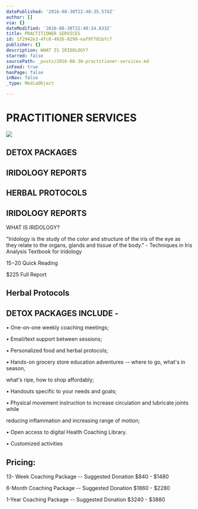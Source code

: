 ```yaml
---
datePublished: '2016-08-30T22:40:35.574Z'
author: []
via: {}
dateModified: '2016-08-30T22:40:34.833Z'
title: PRACTITIONER SERVICES
id: 1f2942e3-4fc0-4926-8298-eaf9f701bfc7
publisher: {}
description: WHAT IS IRIDOLOGY?
starred: false
sourcePath: _posts/2016-08-30-practitioner-services.md
inFeed: true
hasPage: false
inNav: false
_type: MediaObject

---
```

# PRACTITIONER SERVICES
![](https://imgflo.herokuapp.com/graph/2b2431f8e7ba7b0/0c15100686ffcb3f6e4c97e2c4568f13/croprotate.jpg?cropheight=768&cropwidth=586&degrees=0&input=https%3A%2F%2Fthe-grid-user-content.s3-us-west-2.amazonaws.com%2Fae05f7cf-50ac-40cf-97ce-c53865abfe0c.jpg&x=16&y=16)

## DETOX PACKAGES

## IRIDOLOGY REPORTS

## HERBAL PROTOCOLS

## IRIDOLOGY REPORTS

WHAT IS IRIDOLOGY?

"Iridology is the study of the color and structure of the iris of the eye as they relate to the organs, glands and tissue of the body." - Techniques in Iris Analysis Textbook for Iridology

$15-$20 Quick Reading

$225 Full Report

## Herbal Protocols

## DETOX PACKAGES INCLUDE -

• One-on-one weekly coaching meetings;

• Email/text support between sessions;

• Personalized food and herbal protocols;

• Hands-on grocery store education adventures -- where to go, what's in season,

what's ripe, how to shop affordably;

• Handouts specific to your needs and goals;

• Physical movement instruction to increase circulation and lubricate joints while

reducing inflammation and increasing range of motion;

• Open access to digital Health Coaching Library.

• Customized activities

## Pricing:

13- Week Coaching Package -- Suggested Donation $840 - $1480

6-Month Coaching Package -- Suggested Donation $1860 - $2280

1-Year Coaching Package -- Suggested Donation $3240 - $3880